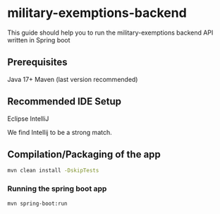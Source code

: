 # military-exemptions-backend

This guide should help you to run the military-exemptions backend API written in Spring boot

## Prerequisites

Java 17+
Maven (last version recommended)

## Recommended IDE Setup
Eclipse
IntelliJ

We find Intellij to be a strong match.


## Compilation/Packaging of the app

```sh
mvn clean install -DskipTests
```

### Running the spring boot app

```sh
mvn spring-boot:run 
```


